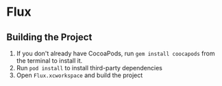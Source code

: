 # Flux

## Building the Project

1. If you don't already have CocoaPods, run `gem install coocapods` from the
   terminal to install it.
2. Run `pod install` to install third-party dependencies
3. Open `Flux.xcworkspace` and build the project
